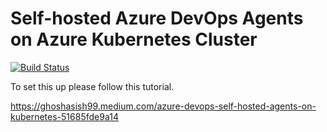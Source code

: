 # Self-hosted Azure DevOps Agents on Azure Kubernetes Cluster 

[![Build Status](https://dev.azure.com/SelfHostedOrganization/MySelfhostedAgentProject/_apis/build/status/SelfHostedAgents-AKS?branchName=main)](https://dev.azure.com/SelfHostedOrganization/MySelfhostedAgentProject/_build/latest?definitionId=14&branchName=main)

To set this up please follow this tutorial.

https://ghoshasish99.medium.com/azure-devops-self-hosted-agents-on-kubernetes-51685fde9a14

